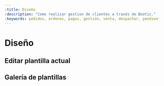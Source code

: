 ```yaml
---
:title: Diseño
:description: "Como realizar gestion de clientes a través de Bootic."
:keywords: pedidos, órdenes, pagos, gestión, venta, despachar, pendiente, cerrada
---
```


# Diseño

## Editar plantilla actual
## Galería de plantillas

